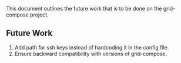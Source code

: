 This document outlines the future work that is to be done on the grid-compose project.

## Future Work

1. Add path for ssh keys instead of hardcoding it in the config file.
2. Ensure backward compatibility with versions of grid-compose.
